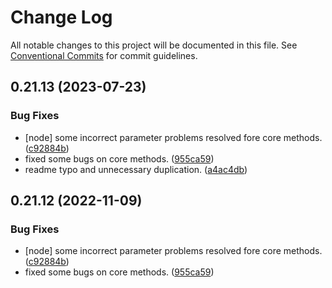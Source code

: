 # Change Log

All notable changes to this project will be documented in this file.
See [Conventional Commits](https://conventionalcommits.org) for commit guidelines.

## 0.21.13 (2023-07-23)


### Bug Fixes

* [node] some incorrect parameter problems resolved fore core methods. ([c92884b](https://github.com/DavidWells/analytics/commit/c92884bd7bee3da403922d4fc7fc7567fefc216f))
* fixed some bugs on core methods. ([955ca59](https://github.com/DavidWells/analytics/commit/955ca5939ae9563a2d62002bb2ca33630aa9d2ff))
* readme typo and unnecessary duplication. ([a4ac4db](https://github.com/DavidWells/analytics/commit/a4ac4db4fd913a9aefcd67c6498e9eb92d03c2e1))





## 0.21.12 (2022-11-09)


### Bug Fixes

* [node] some incorrect parameter problems resolved fore core methods. ([c92884b](https://github.com/DavidWells/analytics/commit/c92884bd7bee3da403922d4fc7fc7567fefc216f))
* fixed some bugs on core methods. ([955ca59](https://github.com/DavidWells/analytics/commit/955ca5939ae9563a2d62002bb2ca33630aa9d2ff))
